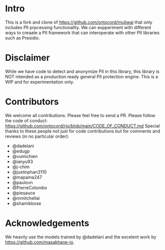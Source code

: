 # Intro
This is a fork and clone of https://github.com/ontocord/muliwai  that only includes PII prpcessing functionality. We can expperiment with different ways to creaate a PII framework that can interoperate with other PII libraries such as Presidio.

# Disclaimer
While we have code to detect and anonymize PII in this library, this library is NOT intended as a production ready general PII protection engine. This is a WIP and for experimentation only.

# Contributors
We welcome all contributions. Please feel free to send a PR. Please follow the code of conduct: https://github.com/ontocord/rio/blob/main/CODE_OF_CONDUCT.md 
Special thanks to these people not just for code contributions but for comments and reviews (in no particular order): 
- @dadelani
- @edugp 
- @vumichien
- @ianyu93
- @j-chim
- @justinphan3110
- @mapama247
- @paulovn
- @PierreColombo
- @piesauce
- @mmitchellai
- @shamikbose

# Acknowledgements

We heavily use the models trained by @dadelani and the excelent work by https://github.com/masakhane-io.
